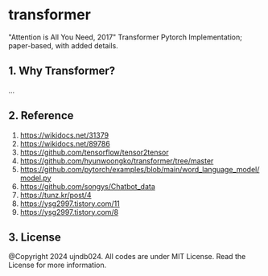 # transformer
"Attention is All You Need, 2017" Transformer Pytorch Implementation; paper-based, with added details.


## 1. Why Transformer?
...

## 2. Reference
1. https://wikidocs.net/31379
2. https://wikidocs.net/89786 
3. https://github.com/tensorflow/tensor2tensor
4. https://github.com/hyunwoongko/transformer/tree/master
5. https://github.com/pytorch/examples/blob/main/word_language_model/model.py
6. https://github.com/songys/Chatbot_data
7. https://tunz.kr/post/4
8. https://ysg2997.tistory.com/11
9. https://ysg2997.tistory.com/8

## 3. License
@Copyright 2024 ujndb024. All codes are under MIT License. Read the License for more information.